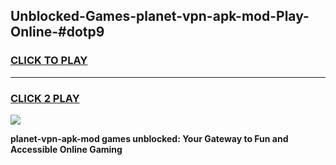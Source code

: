 
## Unblocked-Games-planet-vpn-apk-mod-Play-Online-#dotp9
<h3>
<a href="https://premium.freeplayer.one?title=planet-vpn-apk-mod&ref=27F">CLICK TO PLAY</a></h3>
<hr>

<h3>
<a href="https://premium.freeplayer.one?title=planet-vpn-apk-mod&ref=27F">CLICK 2 PLAY</a>
  
</h3>

<a href="https://premium.freeplayer.one?title=planet-vpn-apk-mod&ref=27F"><img src="https://clearcache.store/games.png"></a>


**planet-vpn-apk-mod games unblocked: Your Gateway to Fun and Accessible Online Gaming**
